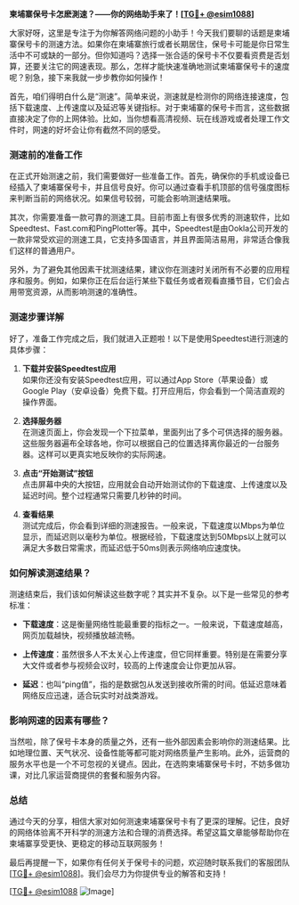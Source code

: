 **柬埔寨保号卡怎麽測速？——你的网络助手来了！[[TG💪+ @esim1088](https://t.me/s/esim1088)]**

大家好呀，这里是专注于为你解答网络问题的小助手！今天我们要聊的话题是柬埔寨保号卡的测速方法。如果你在柬埔寨旅行或者长期居住，保号卡可能是你日常生活中不可或缺的一部分。但你知道吗？选择一张合适的保号卡不仅要看资费是否划算，还要关注它的网速表现。那么，怎样才能快速准确地测试柬埔寨保号卡的速度呢？别急，接下来我就一步步教你如何操作！

首先，咱们得明白什么是“测速”。简单来说，测速就是检测你的网络连接速度，包括下载速度、上传速度以及延迟等关键指标。对于柬埔寨的保号卡而言，这些数据直接决定了你的上网体验。比如，当你想看高清视频、玩在线游戏或者处理工作文件时，网速的好坏会让你有截然不同的感受。

### 测速前的准备工作

在正式开始测速之前，我们需要做好一些准备工作。首先，确保你的手机或设备已经插入了柬埔寨保号卡，并且信号良好。你可以通过查看手机顶部的信号强度图标来判断当前的网络状况。如果信号较弱，可能会影响测速结果哦。

其次，你需要准备一款可靠的测速工具。目前市面上有很多优秀的测速软件，比如Speedtest、Fast.com和PingPlotter等。其中，Speedtest是由Ookla公司开发的一款非常受欢迎的测速工具，它支持多国语言，并且界面简洁易用，非常适合像我们这样的普通用户。

另外，为了避免其他因素干扰测速结果，建议你在测速时关闭所有不必要的应用程序和服务。例如，如果你正在后台运行某些下载任务或者观看直播节目，它们会占用带宽资源，从而影响测速的准确性。

### 测速步骤详解

好了，准备工作完成之后，我们就进入正题啦！以下是使用Speedtest进行测速的具体步骤：

1. **下载并安装Speedtest应用**  
   如果你还没有安装Speedtest应用，可以通过App Store（苹果设备）或Google Play（安卓设备）免费下载。打开应用后，你会看到一个简洁直观的操作界面。

2. **选择服务器**  
   在测速页面上，你会发现一个下拉菜单，里面列出了多个可供选择的服务器。这些服务器遍布全球各地，你可以根据自己的位置选择离你最近的一台服务器。这样可以更真实地反映你的实际网速。

3. **点击“开始测试”按钮**  
   点击屏幕中央的大按钮，应用就会自动开始测试你的下载速度、上传速度以及延迟时间。整个过程通常只需要几秒钟的时间。

4. **查看结果**  
   测试完成后，你会看到详细的测速报告。一般来说，下载速度以Mbps为单位显示，而延迟则以毫秒为单位。根据经验，下载速度达到50Mbps以上就可以满足大多数日常需求，而延迟低于50ms则表示网络响应速度快。

### 如何解读测速结果？

测速结束后，我们该如何解读这些数字呢？其实并不复杂。以下是一些常见的参考标准：

- **下载速度**：这是衡量网络性能最重要的指标之一。一般来说，下载速度越高，网页加载越快，视频播放越流畅。
  
- **上传速度**：虽然很多人不太关心上传速度，但它同样重要。特别是在需要分享大文件或者参与视频会议时，较高的上传速度会让你更加从容。

- **延迟**：也叫“ping值”，指的是数据包从发送到接收所需的时间。低延迟意味着网络反应迅速，适合玩实时对战类游戏。

### 影响网速的因素有哪些？

当然啦，除了保号卡本身的质量之外，还有一些外部因素会影响你的测速结果。比如地理位置、天气状况、设备性能等都可能对网络质量产生影响。此外，运营商的服务水平也是一个不可忽视的关键点。因此，在选购柬埔寨保号卡时，不妨多做功课，对比几家运营商提供的套餐和服务内容。

### 总结

通过今天的分享，相信大家对如何测速柬埔寨保号卡有了更深的理解。记住，良好的网络体验离不开科学的测速方法和合理的消费选择。希望这篇文章能够帮助你在柬埔寨享受更快、更稳定的移动互联网服务！

最后再提醒一下，如果你有任何关于保号卡的问题，欢迎随时联系我们的客服团队[[TG💪+ @esim1088](https://t.me/s/esim1088)]。我们会尽力为你提供专业的解答和支持！

[[TG💪+ @esim1088](https://t.me/s/esim1088) ![Image](https://i.postimg.cc/4NQfJmqS/Snipaste-2025-05-13-00-14-12.png)]